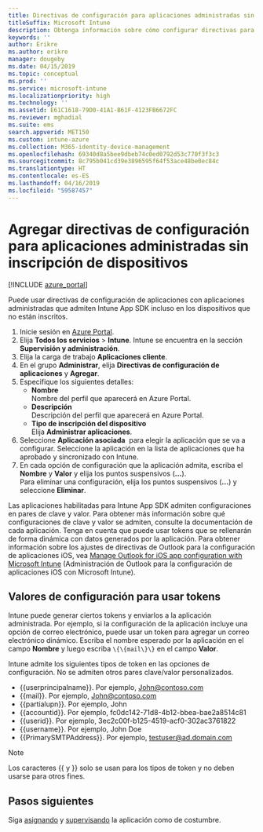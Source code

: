 ```yaml
---
title: Directivas de configuración para aplicaciones administradas sin inscripción de dispositivos
titleSuffix: Microsoft Intune
description: Obtenga información sobre cómo configurar directivas para aplicaciones administradas sin inscripción de dispositivos.
keywords: ''
author: Erikre
ms.author: erikre
manager: dougeby
ms.date: 04/15/2019
ms.topic: conceptual
ms.prod: ''
ms.service: microsoft-intune
ms.localizationpriority: high
ms.technology: ''
ms.assetid: E61C1618-79D0-41A1-B61F-4123FB6672FC
ms.reviewer: mghadial
ms.suite: ems
search.appverid: MET150
ms.custom: intune-azure
ms.collection: M365-identity-device-management
ms.openlocfilehash: 69340d8a5bee9dbeb74c0ed0792d53c770f3f3c3
ms.sourcegitcommit: 8c795b041cd39e3896595f64f53ace48be0ec84c
ms.translationtype: HT
ms.contentlocale: es-ES
ms.lasthandoff: 04/16/2019
ms.locfileid: "59587457"
---
```

# <a name="add-app-configuration-policies-for-managed-apps-without-device-enrollment"></a>Agregar directivas de configuración para aplicaciones administradas sin inscripción de dispositivos

[!INCLUDE [azure_portal](./includes/azure_portal.md)]

Puede usar directivas de configuración de aplicaciones con aplicaciones administradas que admiten Intune App SDK incluso en los dispositivos que no están inscritos. 

1. Inicie sesión en [Azure Portal](https://portal.azure.com).
2. Elija **Todos los servicios** > **Intune**. Intune se encuentra en la sección **Supervisión y administración**.
3. Elija la carga de trabajo **Aplicaciones cliente**.
4. En el grupo **Administrar**, elija **Directivas de configuración de aplicaciones** y **Agregar**.
5. Especifique los siguientes detalles:
    - **Nombre**  
      Nombre del perfil que aparecerá en Azure Portal.
    - **Descripción**  
      Descripción del perfil que aparecerá en Azure Portal.
    - **Tipo de inscripción del dispositivo**  
      Elija **Administrar aplicaciones**.
6. Seleccione **Aplicación asociada**  para elegir la aplicación que se va a configurar. Seleccione la aplicación en la lista de aplicaciones que ha aprobado y sincronizado con Intune.
7. En cada opción de configuración que la aplicación admita, escriba el **Nombre** y **Valor** y elija los puntos suspensivos (**...**).  
    Para eliminar una configuración, elija los puntos suspensivos (**...**) y seleccione **Eliminar**.  
    
Las aplicaciones habilitadas para Intune App SDK admiten configuraciones en pares de clave y valor. Para obtener más información sobre qué configuraciones de clave y valor se admiten, consulte la documentación de cada aplicación. Tenga en cuenta que puede usar tokens que se rellenarán de forma dinámica con datos generados por la aplicación. Para obtener información sobre los ajustes de directivas de Outlook para la configuración de aplicaciones iOS, vea [Manage Outlook for iOS app configuration with Microsoft Intune](https://technet.microsoft.com/library/mt813789(v=exchg.150).aspx) (Administración de Outlook para la configuración de aplicaciones iOS con Microsoft Intune).

## <a name="configuration-values-for-using-tokens"></a>Valores de configuración para usar tokens

Intune puede generar ciertos tokens y enviarlos a la aplicación administrada. Por ejemplo, si la configuración de la aplicación incluye una opción de correo electrónico, puede usar un token para agregar un correo electrónico dinámico. Escriba el nombre esperado por la aplicación en el campo **Nombre** y luego escriba `\{\{mail\}\}` en el campo **Valor**.

Intune admite los siguientes tipos de token en las opciones de configuración. No se admiten otros pares clave/valor personalizados.

- \{\{userprincipalname\}\}. Por ejemplo, John@contoso.com
- \{\{mail\}\}. Por ejemplo, John@contoso.com
- \{\{partialupn\}\}. Por ejemplo, John
- \{\{accountid\}\}. Por ejemplo, fc0dc142-71d8-4b12-bbea-bae2a8514c81
- \{\{userid\}\}. Por ejemplo, 3ec2c00f-b125-4519-acf0-302ac3761822
- \{\{username\}\}. Por ejemplo, John Doe
- \{\{PrimarySMTPAddress\}\}. Por ejemplo, testuser@ad.domain.com


> [!Note]  
> Los caracteres \{\{ y \}\} solo se usan para los tipos de token y no deben usarse para otros fines.

## <a name="next-steps"></a>Pasos siguientes

Siga [asignando](apps-deploy.md) y [supervisando](apps-monitor.md) la aplicación como de costumbre.
